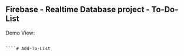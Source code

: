 ## Firebase - Realtime Database project - To-Do-List

Demo View:

```

````#   A d d - T o - L i s t  
 